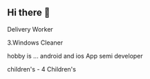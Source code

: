 ## Hi there 👋

<!--
**herkss/herkss** is a ✨ _special_ ✨ repository because its `README.md` (this file) appears on your GitHub profile.
76년 





### I'm Job's
1.Accumulation Worker
2.Coupang Eats and BaeMin one  --> Delivery Worker
3.Windows Cleaner 


hobby is ...
android and ios  App semi developer


children's - 4 Children's
  
